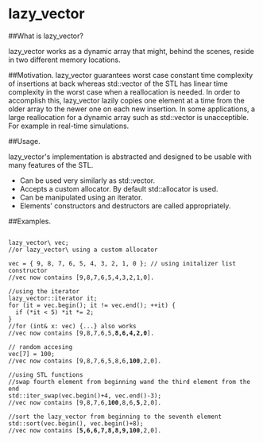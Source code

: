 # lazy_vector

##What is lazy_vector?

lazy_vector works as a dynamic array that might, behind the scenes, reside in two different memory locations. 

##Motivation.
lazy_vector guarantees worst case constant time complexity of insertions at back whereas std::vector of the STL has linear time complexity in the worst case when a reallocation is needed. In order to accomplish this, lazy_vector lazily copies one element at a time from the older array to the newer one on each new insertion.
In some applications, a large reallocation for a dynamic array such as std::vector is unacceptible. For example in real-time simulations.

##Usage.

lazy_vector's implementation is abstracted and designed to be usable with many features of the STL.

* Can be used very similarly as std::vector.
* Accepts a custom allocator. By default std::allocator is used.
* Can be manipulated using an iterator.
* Elements' constructors and destructors are called appropriately.

##Examples.
<pre><code>
lazy_vector\<int\> vec;
//or lazy_vector\<int, MyCrazyAllocator\> using a custom allocator

vec = { 9, 8, 7, 6, 5, 4, 3, 2, 1, 0 }; // using initalizer list constructor
//vec now contains [9,8,7,6,5,4,3,2,1,0].

//using the iterator
lazy_vector<int>::iterator it;
for (it = vec.begin(); it != vec.end(); ++it) {
  if (*it < 5) *it *= 2;
}
//for (int& x: vec) {...} also works
//vec now contains [9,8,7,6,5,<b>8,6,4,2,0</b>].

// random accesing
vec[7] = 100;
//vec now contains [9,8,7,6,5,8,6,<b>100</b>,2,0].

//using STL functions
//swap fourth element from beginning wand the third element from the end
std::iter_swap(vec.begin()+4, vec.end()-3);
//vec now contains [9,8,7,6,<b>100</b>,8,6,<b>5</b>,2,0].

//sort the lazy_vector from beginning to the seventh element
std::sort(vec.begin(), vec.begin()+8);
//vec now contains [<b>5,6,6,7,8,8,9,100</b>,2,0].

